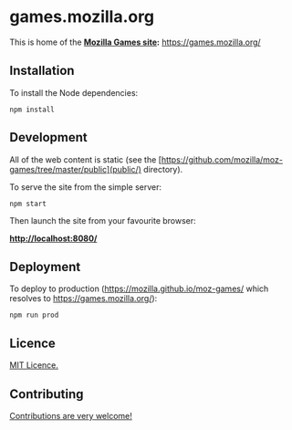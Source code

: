 # games.mozilla.org

This is home of the __[Mozilla Games site](https://games.mozilla.org/):__ https://games.mozilla.org/


## Installation

To install the Node dependencies:

    npm install


## Development

All of the web content is static (see the [https://github.com/mozilla/moz-games/tree/master/public](public/) directory).

To serve the site from the simple server:

    npm start

Then launch the site from your favourite browser:

[__http://localhost:8080/__](http://localhost:8080/)


## Deployment

To deploy to production (https://mozilla.github.io/moz-games/ which resolves to https://games.mozilla.org/):

    npm run prod


## Licence

[MIT Licence.](LICENCE)


## Contributing

[Contributions are very welcome!](CONTRIBUTING.md)

